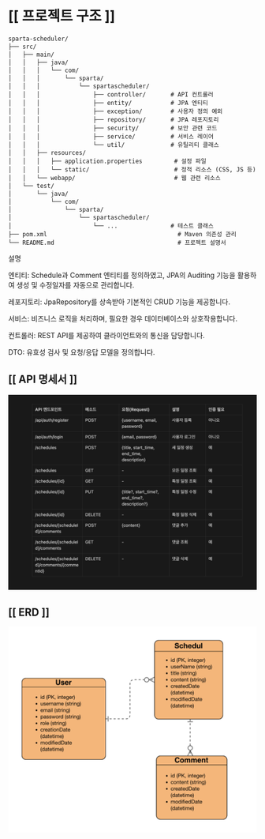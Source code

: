 # [[ 프로젝트 구조 ]]

```
sparta-scheduler/
├── src/
│   ├── main/
│   │   ├── java/
│   │   │   └── com/
│   │   │       └── sparta/
│   │   │           └── spartascheduler/
│   │   │               ├── controller/       # API 컨트롤러
│   │   │               ├── entity/           # JPA 엔티티
│   │   │               ├── exception/        # 사용자 정의 예외
│   │   │               ├── repository/       # JPA 레포지토리
│   │   │               ├── security/         # 보안 관련 코드
│   │   │               ├── service/          # 서비스 레이어
│   │   │               └── util/             # 유틸리티 클래스
│   │   ├── resources/
│   │   │   ├── application.properties         # 설정 파일
│   │   │   └── static/                        # 정적 리소스 (CSS, JS 등)
│   │   └── webapp/                            # 웹 관련 리소스
│   └── test/
│       └── java/
│           └── com/
│               └── sparta/
│                   └── spartascheduler/
│                       └── ...               # 테스트 클래스
├── pom.xml                                     # Maven 의존성 관리
└── README.md                                   # 프로젝트 설명서
```


설명<br>

엔티티: Schedule과 Comment 엔티티를 정의하였고, JPA의 Auditing 기능을 활용하여
생성 및 수정일자를 자동으로 관리합니다.

레포지토리: JpaRepository를 상속받아 기본적인 CRUD 기능을 제공합니다.

서비스: 비즈니스 로직을 처리하며, 필요한 경우 데이터베이스와 상호작용합니다.

컨트롤러: REST API를 제공하여 클라이언트와의 통신을 담당합니다.

DTO: 유효성 검사 및 요청/응답 모델을 정의합니다.

## [[ API 명세서 ]]
![img.png](img.png)

## [[ ERD ]]
![img_1.png](img_1.png)
